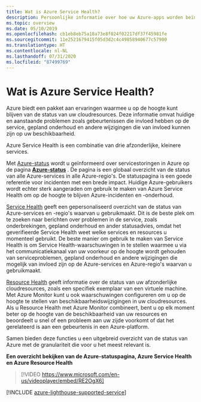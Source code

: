 ```yaml
---
title: Wat is Azure Service Health?
description: Persoonlijke informatie over hoe uw Azure-apps worden beïnvloed door huidige en toekomstige problemen met en het onderhoud van de Azure-service.
ms.topic: overview
ms.date: 05/10/2019
ms.openlocfilehash: cb1eb8eb75a18a73e8f024f02217df37f45981fe
ms.sourcegitcommit: 11e2521679415f05d3d2c4c49858940677c57900
ms.translationtype: HT
ms.contentlocale: nl-NL
ms.lasthandoff: 07/31/2020
ms.locfileid: "87499769"
---
```

# <a name="what-is-azure-service-health"></a>Wat is Azure Service Health?

Azure biedt een pakket aan ervaringen waarmee u op de hoogte kunt blijven van de status van uw cloudresources. Deze informatie omvat huidige en aanstaande problemen zoals gebeurtenissen die invloed hebben op de service, gepland onderhoud en andere wijzigingen die van invloed kunnen zijn op uw beschikbaarheid.

Azure Service Health is een combinatie van drie afzonderlijke, kleinere services.

Met [Azure-status](azure-status-overview.md) wordt u geïnformeerd over servicestoringen in Azure op de pagina **[Azure-status](https://status.azure.com)** . De pagina is een globaal overzicht van de status van alle Azure-services in alle Azure-regio's. De statuspagina is een goede referentie voor incidenten met een brede impact. Huidige Azure-gebruikers wordt echter sterk aangeraden om gebruik te maken van Azure Service Health om op de hoogte te blijven Azure-incidenten en -onderhoud.

[Service Health](service-health-overview.md) geeft een gepersonaliseerd overzicht van de status van Azure-services en -regio's waarvan u gebruikmaakt. Dit is de beste plek om te zoeken naar berichten over problemen in de service, zoals onderbrekingen, gepland onderhoud en ander statusadvies, omdat het geverifieerde Service Health weet welke services en resources u momenteel gebruikt. De beste manier om gebruik te maken van Service Health is om Service Health-waarschuwingen in te stellen waarmee u via het communicatiekanaal van uw voorkeur op de hoogte wordt gehouden van serviceproblemen, gepland onderhoud en andere wijzigingen die mogelijk van invloed zijn op de Azure-services en Azure-regio's waarvan u gebruikmaakt.

[Resource Health](resource-health-overview.md) geeft informatie over de status van uw afzonderlijke cloudresources, zoals een specifiek exemplaar van een virtuele machine. Met Azure Monitor kunt u ook waarschuwingen configureren om u op de hoogte te stellen van beschikbaarheidswijzigingen in uw cloudresources. Als u Resource Health met Azure Monitor combineert, bent u op elk moment beter op de hoogte van de beschikbaarheid van uw resources en beoordeelt u snel of een probleem aan uw zijde voorkomt of dat het gerelateerd is aan een gebeurtenis in een Azure-platform.

Samen bieden deze functies u een uitgebreid overzicht van de status van Azure met de granulariteit die voor u het meest relevant is.

**Een overzicht bekijken van de Azure-statuspagina, Azure Service Health en Azure Resource Health**

>[!VIDEO https://www.microsoft.com/en-us/videoplayer/embed/RE2OgX6]

[!INCLUDE [azure-lighthouse-supported-service](../../includes/azure-lighthouse-supported-service.md)]